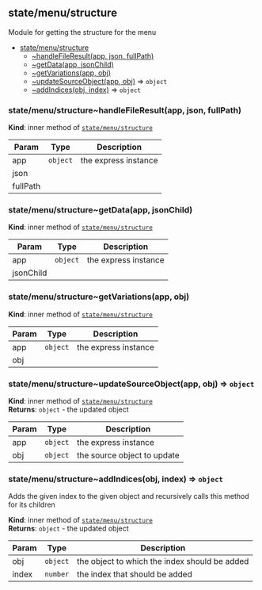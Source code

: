 <a name="module_state/menu/structure"></a>

## state/menu/structure
Module for getting the structure for the menu


* [state/menu/structure](#module_state/menu/structure)
    * [~handleFileResult(app, json, fullPath)](#module_state/menu/structure..handleFileResult)
    * [~getData(app, jsonChild)](#module_state/menu/structure..getData)
    * [~getVariations(app, obj)](#module_state/menu/structure..getVariations)
    * [~updateSourceObject(app, obj)](#module_state/menu/structure..updateSourceObject) ⇒ <code>object</code>
    * [~addIndices(obj, index)](#module_state/menu/structure..addIndices) ⇒ <code>object</code>

<a name="module_state/menu/structure..handleFileResult"></a>

### state/menu/structure~handleFileResult(app, json, fullPath)
**Kind**: inner method of [<code>state/menu/structure</code>](#module_state/menu/structure)  

| Param | Type | Description |
| --- | --- | --- |
| app | <code>object</code> | the express instance |
| json |  |  |
| fullPath |  |  |

<a name="module_state/menu/structure..getData"></a>

### state/menu/structure~getData(app, jsonChild)
**Kind**: inner method of [<code>state/menu/structure</code>](#module_state/menu/structure)  

| Param | Type | Description |
| --- | --- | --- |
| app | <code>object</code> | the express instance |
| jsonChild |  |  |

<a name="module_state/menu/structure..getVariations"></a>

### state/menu/structure~getVariations(app, obj)
**Kind**: inner method of [<code>state/menu/structure</code>](#module_state/menu/structure)  

| Param | Type | Description |
| --- | --- | --- |
| app | <code>object</code> | the express instance |
| obj |  |  |

<a name="module_state/menu/structure..updateSourceObject"></a>

### state/menu/structure~updateSourceObject(app, obj) ⇒ <code>object</code>
**Kind**: inner method of [<code>state/menu/structure</code>](#module_state/menu/structure)  
**Returns**: <code>object</code> - the updated object  

| Param | Type | Description |
| --- | --- | --- |
| app | <code>object</code> | the express instance |
| obj | <code>object</code> | the source object to update |

<a name="module_state/menu/structure..addIndices"></a>

### state/menu/structure~addIndices(obj, index) ⇒ <code>object</code>
Adds the given index to the given object and recursively calls this
method for its children

**Kind**: inner method of [<code>state/menu/structure</code>](#module_state/menu/structure)  
**Returns**: <code>object</code> - the updated object  

| Param | Type | Description |
| --- | --- | --- |
| obj | <code>object</code> | the object to which the index should be added |
| index | <code>number</code> | the index that should be added |

